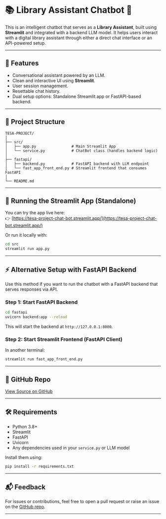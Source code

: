 # 📚 Library Assistant Chatbot 🤖

This is an intelligent chatbot that serves as a **Library Assistant**, built using **Streamlit** and integrated with a backend LLM model. It helps users interact with a digital library assistant through either a direct chat interface or an API-powered setup.

---

## 🚀 Features

- Conversational assistant powered by an LLM.
- Clean and interactive UI using **Streamlit**.
- User session management.
- Resettable chat history.
- Dual setup options: Standalone Streamlit app or FastAPI-based backend.

---

## 📂 Project Structure

```
TESA-PROJECT/
│
├── src/
│   ├── app.py                # Main Streamlit App
│   └── service.py            # ChatBot class (handles backend logic)
│
├── fastapi/
│   ├── backend.py            # FastAPI backend with LLM endpoint
│   └── fast_app_front_end.py # Streamlit frontend that consumes FastAPI
│
└── README.md
```

---

## 🧠 Running the Streamlit App (Standalone)

You can try the app live here:  
👉 [https://tesa-project-chat-bot.streamlit.app/](https://tesa-project-chat-bot.streamlit.app/)

Or run it locally with:

```bash
cd src
streamlit run app.py
```

---

## ⚡ Alternative Setup with FastAPI Backend

Use this method if you want to run the chatbot with a FastAPI backend that serves responses via API.

### Step 1: Start FastAPI Backend

```bash
cd fastapi
uvicorn backend:app --reload
```

This will start the backend at `http://127.0.0.1:8000`.

### Step 2: Start Streamlit Frontend (FastAPI Client)

In another terminal:

```bash
streamlit run fast_app_front_end.py
```

---

## 🔗 GitHub Repo

[View Source on GitHub](https://github.com/Rajput2000/TESA-PROJECT/tree/main/Chat_Bot)

---

## 🛠 Requirements

- Python 3.8+
- Streamlit
- FastAPI
- Uvicorn
- Any dependencies used in your `service.py` or LLM model

Install them using:

```bash
pip install -r requirements.txt
```

---

## 📬 Feedback

For issues or contributions, feel free to open a pull request or raise an issue on the [GitHub repo](https://github.com/Rajput2000/TESA-PROJECT/tree/main/Chat_Bot).

---

